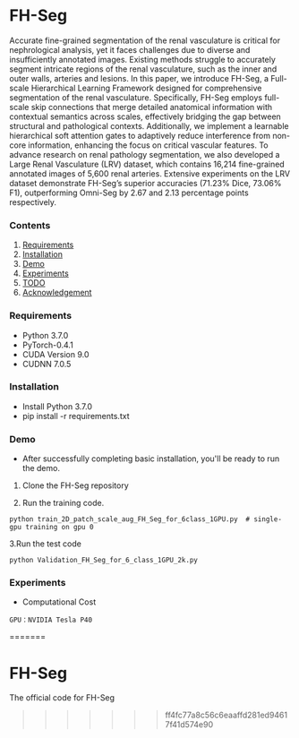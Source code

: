 # FH-Seg
Accurate fine-grained segmentation of the renal vasculature is critical for nephrological analysis, yet it faces challenges due to diverse and insufficiently annotated images. Existing methods struggle to accurately segment intricate regions of the renal vasculature, such as the inner and outer walls, arteries and lesions. In this paper, we introduce FH-Seg, a Full-scale Hierarchical Learning Framework designed for comprehensive segmentation of the renal vasculature. Specifically, FH-Seg employs full-scale skip connections that merge detailed anatomical information with contextual semantics across scales, effectively bridging the gap between structural and pathological contexts. Additionally, we implement a learnable hierarchical soft attention gates to adaptively reduce interference from non-core information, enhancing the focus on critical vascular features. To advance research on renal pathology segmentation, we also developed a Large Renal Vasculature (LRV) dataset, which contains 16,214 fine-grained annotated images of 5,600 renal arteries. Extensive experiments on the LRV dataset demonstrate FH-Seg’s superior accuracies (71.23\% Dice, 73.06\% F1), outperforming Omni-Seg by 2.67 and 2.13 percentage points respectively. 

### Contents
1. [Requirements](#Requirements)
2. [Installation](#Installation)
3. [Demo](#Demo)
4. [Experiments](#Experiments)
5. [TODO](#TODO)
6. [Acknowledgement](#Acknowledgement)

### Requirements
- Python 3.7.0
- PyTorch-0.4.1
- CUDA Version 9.0
- CUDNN 7.0.5

### Installation
- Install Python 3.7.0
- pip install -r requirements.txt


### Demo

- After successfully completing basic installation, you'll be ready to run the demo.
1. Clone the FH-Seg repository

2. Run the training code. 
```
python train_2D_patch_scale_aug_FH_Seg_for_6class_1GPU.py  # single-gpu training on gpu 0
```

3.Run the test code
```
python Validation_FH_Seg_for_6_class_1GPU_2k.py
```

### Experiments
- Computational Cost 
```
GPU：NVIDIA Tesla P40
```
=======
# FH-Seg
The official code for FH-Seg
>>>>>>> ff4fc77a8c56c6eaaffd281ed94617f41d574e90
